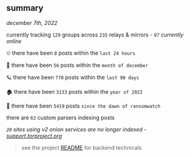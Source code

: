 
## summary
_december 7th, 2022_

currently tracking `129` groups across `235` relays & mirrors - _`97` currently online_

⏲ there have been `8` posts within the `last 24 hours`

🦈 there have been `56` posts within the `month of december`

🪐 there have been `770` posts within the `last 90 days`

🏚 there have been `3133` posts within the `year of 2022`

🦕 there have been `5419` posts `since the dawn of ransomwatch`

there are `63` custom parsers indexing posts

_`20` sites using v2 onion services are no longer indexed - [support.torproject.org](https://support.torproject.org/onionservices/v2-deprecation/)_

> see the project [README](https://github.com/joshhighet/ransomwatch#ransomwatch--) for backend technicals
